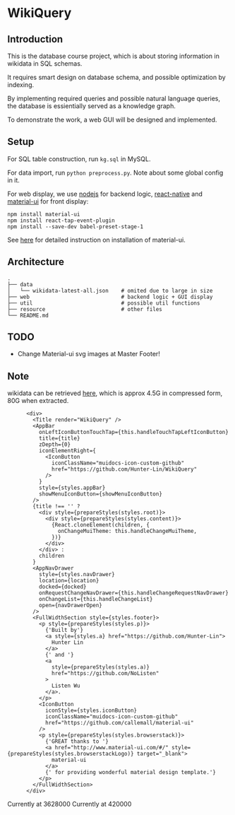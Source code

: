 # WikiQuery

## Introduction

This is the database course project, which is about storing information in wikidata in SQL schemas. 

It requires smart design on database schema, and possible optimization by indexing.

By implementing required queries and possible natural language queries, the database is essientially served as a knowledge graph.

To demonstrate the work, a web GUI will be designed and implemented.

## Setup

For SQL table construction, run `kg.sql` in MySQL.

For data import, run `python preprocess.py`. Note about some global config in it.

For web display, we use [nodejs](https://github.com/nodejs/node) for backend logic, [react-native](https://github.com/facebook/react-native) and [material-ui](https://github.com/callemall/material-ui) for front display: 
```
npm install material-ui
npm install react-tap-event-plugin
npm install --save-dev babel-preset-stage-1

```
See [here](http://www.material-ui.com/#/get-started/installation) for detailed instruction on installation of material-ui.


## Architecture

```
.
├── data
│   └── wikidata-latest-all.json  	# omited due to large in size
├── web								# backend logic + GUI display 
├── util							# possible util functions 
├── resource						# other files
└── README.md
```

## TODO

- Change Material-ui svg images at Master Footer!

## Note

wikidata can be retrieved [here](http://adapt.seiee.sjtu.edu.cn/~frank/wikidata-latest-all.json.bz2), which is approx 4.5G in compressed form, 80G when extracted.

```
      <div>
        <Title render="WikiQuery" />
        <AppBar
          onLeftIconButtonTouchTap={this.handleTouchTapLeftIconButton}
          title={title}
          zDepth={0}
          iconElementRight={
            <IconButton
              iconClassName="muidocs-icon-custom-github"
              href="https://github.com/Hunter-Lin/WikiQuery"
            />
          }
          style={styles.appBar}
          showMenuIconButton={showMenuIconButton}
        />
        {title !== '' ?
          <div style={prepareStyles(styles.root)}>
            <div style={prepareStyles(styles.content)}>
              {React.cloneElement(children, {
                onChangeMuiTheme: this.handleChangeMuiTheme,
              })}
            </div>
          </div> :
          children
        }
        <AppNavDrawer
          style={styles.navDrawer}
          location={location}
          docked={docked}
          onRequestChangeNavDrawer={this.handleChangeRequestNavDrawer}
          onChangeList={this.handleChangeList}
          open={navDrawerOpen}
        />
        <FullWidthSection style={styles.footer}>
          <p style={prepareStyles(styles.p)}>
            {'Built by'}
            <a style={styles.a} href="https://github.com/Hunter-Lin">
              Hunter Lin
            </a>
            {' and '}
            <a
              style={prepareStyles(styles.a)}
              href="https://github.com/NoListen"
            >
              Listen Wu
            </a>.
          </p>
          <IconButton
            iconStyle={styles.iconButton}
            iconClassName="muidocs-icon-custom-github"
            href="https://github.com/callemall/material-ui"
          />
          <p style={prepareStyles(styles.browserstack)}>
            {'GREAT thanks to '}
            <a href="http://www.material-ui.com/#/" style={prepareStyles(styles.browserstackLogo)} target="_blank">
              material-ui
            </a>
            {' for providing wonderful material design template.'}
          </p>
        </FullWidthSection>
      </div>
```

Currently at 3628000
Currently at 420000